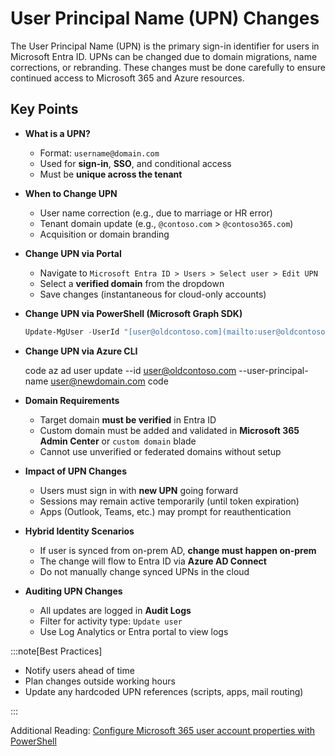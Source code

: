 # User Principal Name (UPN) Changes

The User Principal Name (UPN) is the primary sign-in identifier for users in Microsoft Entra ID. UPNs can be changed due to domain migrations, name corrections, or rebranding. These changes must be done carefully to ensure continued access to Microsoft 365 and Azure resources.

## Key Points

- **What is a UPN?**

  - Format: `username@domain.com`
  - Used for **sign-in**, **SSO**, and conditional access
  - Must be **unique across the tenant**
- **When to Change UPN**
  - User name correction (e.g., due to marriage or HR error)
  - Tenant domain update (e.g., `@contoso.com` > `@contoso365.com`)
  - Acquisition or domain branding
- **Change UPN via Portal**
  - Navigate to `Microsoft Entra ID > Users > Select user > Edit UPN`
  - Select a **verified domain** from the dropdown
  - Save changes (instantaneous for cloud-only accounts)
- **Change UPN via PowerShell (Microsoft Graph SDK)**

   ```powershell title="PowerShell"
   Update-MgUser -UserId "[user@oldcontoso.com](mailto:user@oldcontoso.com)" -UserPrincipalName "[user@newdomain.com](mailto:user@newdomain.com)"
   ```

- **Change UPN via Azure CLI**

   code
   az ad user update --id [user@oldcontoso.com](mailto:user@oldcontoso.com) --user-principal-name [user@newdomain.com](mailto:user@newdomain.com)
   code

- **Domain Requirements**
  - Target domain **must be verified** in Entra ID
  - Custom domain must be added and validated in **Microsoft 365 Admin Center** or `custom domain` blade
  - Cannot use unverified or federated domains without setup
- **Impact of UPN Changes**
  - Users must sign in with **new UPN** going forward
  - Sessions may remain active temporarily (until token expiration)
  - Apps (Outlook, Teams, etc.) may prompt for reauthentication
- **Hybrid Identity Scenarios**
  - If user is synced from on-prem AD, **change must happen on-prem**
  - The change will flow to Entra ID via **Azure AD Connect**
  - Do not manually change synced UPNs in the cloud
- **Auditing UPN Changes**
  - All updates are logged in **Audit Logs**
  - Filter for activity type: `Update user`
  - Use Log Analytics or Entra portal to view logs

:::note[Best Practices]

- Notify users ahead of time
- Plan changes outside working hours
- Update any hardcoded UPN references (scripts, apps, mail routing)

:::

Additional Reading: [Configure Microsoft 365 user account properties with PowerShell](https://learn.microsoft.com/en-us/microsoft-365/enterprise/configure-user-account-properties-with-microsoft-365-powershell?view=o365-worldwide#configure-microsoft-365-user-account-properties-with-microsoft-graph-powershell)
